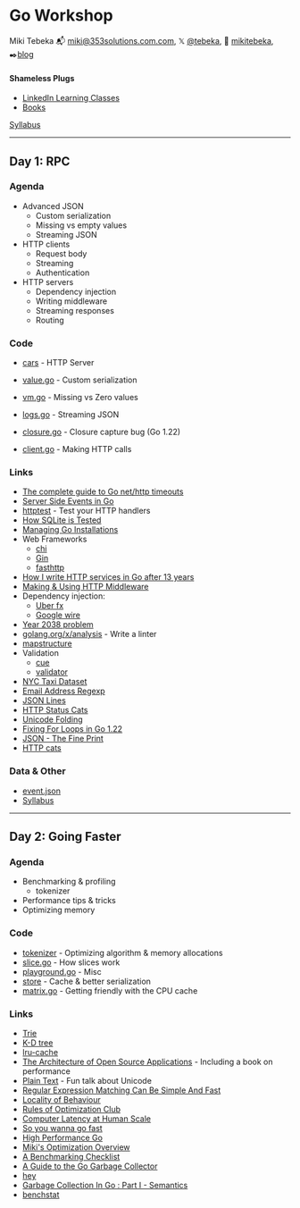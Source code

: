 # Go Workshop

Miki Tebeka
📬 [miki@353solutions.com.com](mailto:miki@353solutions.com), 𝕏 [@tebeka](https://twitter.com/tebeka), 👨 [mikitebeka](https://www.linkedin.com/in/mikitebeka/), ✒️[blog](https://www.ardanlabs.com/blog/)

#### Shameless Plugs

- [LinkedIn Learning Classes](https://www.linkedin.com/learning/instructors/miki-tebeka)
- [Books](https://pragprog.com/search/?q=miki+tebeka)

[Syllabus](_extra/syllabus.pdf)


---

## Day 1: RPC

### Agenda

- Advanced JSON
    - Custom serialization
    - Missing vs empty values
    - Streaming JSON
- HTTP clients
    - Request body
    - Streaming
    - Authentication
- HTTP servers
    - Dependency injection
    - Writing middleware
    - Streaming responses
    - Routing


### Code


- [cars](cars/) - HTTP Server

- [value.go](value/value.go) - Custom serialization
- [vm.go](vm/vm.go) - Missing vs Zero values
- [logs.go](logs/logs.go) - Streaming JSON
- [closure.go](closure/closure.go) - Closure capture bug (Go 1.22)
- [client.go](events/client.go) - Making HTTP calls

### Links

- [The complete guide to Go net/http timeouts](https://blog.cloudflare.com/the-complete-guide-to-golang-net-http-timeouts/)
- [Server Side Events in Go](https://medium.com/@rian.eka.cahya/server-sent-event-sse-with-go-10592d9c2aa1)
- [httptest](https://pkg.go.dev/net/http/httptest) - Test your HTTP handlers
- [How SQLite is Tested](https://www.sqlite.org/testing.html)
- [Managing Go Installations](https://go.dev/doc/manage-install)
- Web Frameworks
    - [chi](https://go-chi.io/)
    - [Gin](https://gin-gonic.com/)
    - [fasthttp](https://github.com/valyala/fasthttp)
- [How I write HTTP services in Go after 13 years](https://grafana.com/blog/2024/02/09/how-i-write-http-services-in-go-after-13-years/)
- [Making & Using HTTP Middleware](https://www.alexedwards.net/blog/making-and-using-middleware)
- Dependency injection:
    - [Uber fx](https://github.com/uber-go/fx)
    - [Google wire](https://github.com/google/wire)
- [Year 2038 problem](https://en.wikipedia.org/wiki/Year_2038_problem)
- [golang.org/x/analysis](https://pkg.go.dev/golang.org/x/tools/go/analysis) - Write a linter
- [mapstructure](https://pkg.go.dev/github.com/mitchellh/mapstructure#example-Decode)
- Validation
    - [cue](https://cuelang.org/docs/introduction/)
    - [validator](https://github.com/go-playground/validator)
- [NYC Taxi Dataset](https://www.nyc.gov/site/tlc/about/tlc-trip-record-data.page)
- [Email Address Regexp](https://emailregex.com/index.html)
- [JSON Lines](https://jsonlines.org/)
- [HTTP Status Cats](https://http.cat/)
- [Unicode Folding](https://www.unicode.org/L2/L2000/00261-tr25-0d1.html)
- [Fixing For Loops in Go 1.22](https://go.dev/blog/loopvar-preview)
- [JSON - The Fine Print](https://www.ardanlabs.com/blog/2024/10/json-the-fine-print-part-1.html)
- [HTTP cats](https://http.cat/)

### Data & Other

- [event.json](_extra/event.json)
- [Syllabus](_extra/syllabus.pdf)

---
## Day 2: Going Faster

### Agenda

- Benchmarking & profiling
    - tokenizer
- Performance tips & tricks
- Optimizing memory

### Code

- [tokenizer](tokenizer) - Optimizing algorithm & memory allocations
- [slice.go](slice/slice.go) - How slices work
- [playground.go](playground/playground.go) - Misc
- [store](store) - Cache & better serialization
- [matrix.go](matrix/matrix.go) - Getting friendly with the CPU cache

### Links

- [Trie](https://en.wikipedia.org/wiki/Trie)
- [K-D tree](https://en.wikipedia.org/wiki/K-d_tree)
- [lru-cache](https://pkg.go.dev/github.com/hashicorp/golang-lru/v2)
- [The Architecture of Open Source Applications](https://aosabook.org/en/) - Including a book on performance
- [Plain Text](https://www.youtube.com/watch?v=4mRxIgu9R70) - Fun talk about Unicode
- [Regular Expression Matching Can Be Simple And Fast](https://swtch.com/~rsc/regexp/regexp1.html)
- [Locality of Behaviour](https://htmx.org/essays/locality-of-behaviour/)
- [Rules of Optimization Club](https://wiki.c2.com/?RulesOfOptimizationClub)
- [Computer Latency at Human Scale](https://twitter.com/jordancurve/status/1108475342468120576)
- [So you wanna go fast](https://www.slideshare.net/TylerTreat/so-you-wanna-go-fast-80300458)
- [High Performance Go](https://dave.cheney.net/high-performance-go-workshop/gophercon-2019.html)
- [Miki's Optimization Overview](_extra/optimize.md)
- [A Benchmarking Checklist](https://www.brendangregg.com/blog/2018-06-30/benchmarking-checklist.html)
- [A Guide to the Go Garbage Collector](https://tip.golang.org/doc/gc-guide)
- [hey](https://github.com/rakyll/hey)
- [Garbage Collection In Go : Part I - Semantics](https://www.ardanlabs.com/blog/2018/12/garbage-collection-in-go-part1-semantics.html)
- [benchstat](https://pkg.go.dev/golang.org/x/perf/cmd/benchstat)

